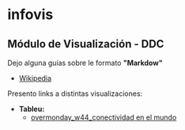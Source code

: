 # infovis
## Módulo de Visualización - DDC

Dejo alguna guías sobre le formato **"Markdow"**
* [Wikipedia](https://es.wikipedia.org/wiki/Markdown)


Presento links a distintas visualizaciones:
* **Tableu:**
  * [overmonday_w44_conectividad en el mundo](https://juanignaciosolis.github.io/infovis/tableu_1.html)

